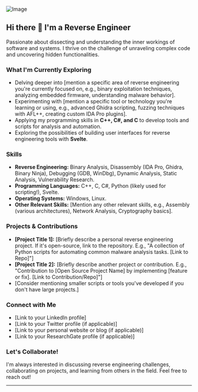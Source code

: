 ![Image](https://furawaa.s3.nl-ams.scw.cloud/87d93d38-7441-4955-bbb5-893622b7027e/video-screenshot_0.png)
## Hi there 👋 I'm a Reverse Engineer

Passionate about dissecting and understanding the inner workings of software and systems. I thrive on the challenge of unraveling complex code and uncovering hidden functionalities.

### What I'm Currently Exploring

* Delving deeper into [mention a specific area of reverse engineering you're currently focused on, e.g., binary exploitation techniques, analyzing embedded firmware, understanding malware behavior].
* Experimenting with [mention a specific tool or technology you're learning or using, e.g., advanced Ghidra scripting, fuzzing techniques with AFL++, creating custom IDA Pro plugins].
* Applying my programming skills in **C++, C#, and C** to develop tools and scripts for analysis and automation.
* Exploring the possibilities of building user interfaces for reverse engineering tools with **Svelte**.

### Skills

* **Reverse Engineering:** Binary Analysis, Disassembly (IDA Pro, Ghidra, Binary Ninja), Debugging (GDB, WinDbg), Dynamic Analysis, Static Analysis, Vulnerability Research.
* **Programming Languages:** C++, C, C#, Python (likely used for scripting!), Svelte.
* **Operating Systems:** Windows, Linux.
* **Other Relevant Skills:** [Mention any other relevant skills, e.g., Assembly (various architectures), Network Analysis, Cryptography basics].

### Projects & Contributions

* **[Project Title 1]:** [Briefly describe a personal reverse engineering project. If it's open-source, link to the repository. E.g., "A collection of Python scripts for automating common malware analysis tasks. [Link to Repo]"]
* **[Project Title 2]:** [Briefly describe another project or contribution. E.g., "Contribution to [Open Source Project Name] by implementing [feature or fix]. [Link to Contribution/Repo]"]
* [Consider mentioning smaller scripts or tools you've developed if you don't have large projects.]

### Connect with Me

* [Link to your LinkedIn profile]
* [Link to your Twitter profile (if applicable)]
* [Link to your personal website or blog (if applicable)]
* [Link to your ResearchGate profile (if applicable)]

### Let's Collaborate!

I'm always interested in discussing reverse engineering challenges, collaborating on projects, and learning from others in the field. Feel free to reach out!

---
